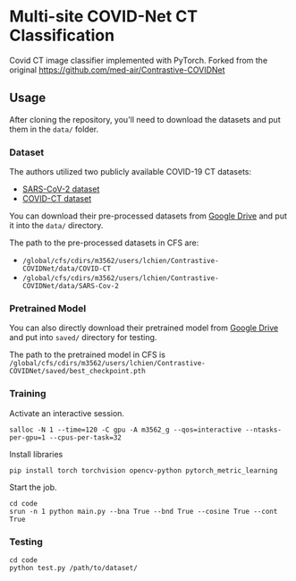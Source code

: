 # Multi-site COVID-Net CT Classification
Covid CT image classifier implemented with PyTorch. Forked from the original https://github.com/med-air/Contrastive-COVIDNet

## Usage

After cloning the repository, you'll need to download the datasets and put them in the `data/` folder. 

### Dataset

The authors utilized two publicly available COVID-19 CT datasets:

- [SARS-CoV-2 dataset](https://www.medrxiv.org/content/10.1101/2020.04.24.20078584v3)
- [COVID-CT dataset](http://arxiv.org/abs/2003.13865)

You can download their pre-processed datasets from [Google Drive](https://drive.google.com/file/d/1JBp9RH9-yBEdtkNYDi6wWL79o62JD5Td/view?usp=sharing) and put it into the `data/` directory.

The path to the pre-processed datasets in CFS are:
- `/global/cfs/cdirs/m3562/users/lchien/Contrastive-COVIDNet/data/COVID-CT`
- `/global/cfs/cdirs/m3562/users/lchien/Contrastive-COVIDNet/data/SARS-Cov-2`

### Pretrained Model

You can also directly download their pretrained model from [Google Drive](https://drive.google.com/file/d/1ZwtxF4c_pvyv_uyE4Zx4_bNNHQx7Y_Ao/view?usp=sharing) and put into `saved/` directory for testing.

The path to the pretrained model in CFS is `/global/cfs/cdirs/m3562/users/lchien/Contrastive-COVIDNet/saved/best_checkpoint.pth`

### Training

Activate an interactive session.
```shell
salloc -N 1 --time=120 -C gpu -A m3562_g --qos=interactive --ntasks-per-gpu=1 --cpus-per-task=32
```

Install libraries
```shell
pip install torch torchvision opencv-python pytorch_metric_learning
```

Start the job.
```shell
cd code
srun -n 1 python main.py --bna True --bnd True --cosine True --cont True
```

### Testing

```shell
cd code
python test.py /path/to/dataset/
```
